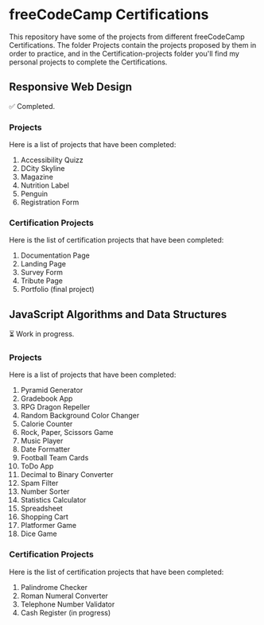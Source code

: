 # freeCodeCamp Certifications  
This repository have some of the projects from different freeCodeCamp Certifications. The folder Projects contain the projects proposed by them in order to practice, and in the Certification-projects folder you'll find my personal projects to complete the Certifications. 

## Responsive Web Design
:white_check_mark: Completed.

### Projects

Here is a list of projects that have been completed:

1. Accessibility Quizz
2. DCity Skyline
3. Magazine
4. Nutrition Label
5. Penguin
6. Registration Form

### Certification Projects

Here is the list of certification projects that have been completed:

1. Documentation Page
2. Landing Page
3. Survey Form
4. Tribute Page
5. Portfolio (final project)

## JavaScript Algorithms and Data Structures
:hourglass_flowing_sand: Work in progress.

### Projects

Here is a list of projects that have been completed:

1. Pyramid Generator
2. Gradebook App
3. RPG Dragon Repeller
4. Random Background Color Changer
5. Calorie Counter
6. Rock, Paper, Scissors Game
7. Music Player
8. Date Formatter
9. Football Team Cards
10. ToDo App
11. Decimal to Binary Converter
12. Spam Filter
13. Number Sorter
14. Statistics Calculator
15. Spreadsheet
16. Shopping Cart
17. Platformer Game
18. Dice Game


### Certification Projects

Here is the list of certification projects that have been completed:

1. Palindrome Checker
2. Roman Numeral Converter
3. Telephone Number Validator
4. Cash Register (in progress)
